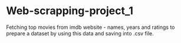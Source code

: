 # Web-scrapping-project_1
Fetching top movies from imdb website - names, years and ratings to prepare a dataset by using this data and saving into .csv file.
